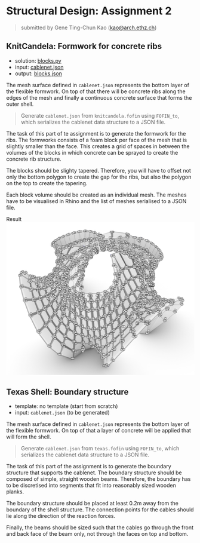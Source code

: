 # Structural Design: Assignment 2

> submitted by Gene Ting-Chun Kao (kao@arch.ethz.ch)

## KnitCandela: Formwork for concrete ribs


* solution: [blocks.py](blocks.py) 
* input: [cablenet.json](cablenet.json)
* output: [blocks.json](blocks.json)

The mesh surface defined in `cablenet.json` represents the bottom layer of the flexible formwork. On top of that there will be concrete ribs along the edges of the mesh and finally a continuous concrete surface that forms the outer shell.

> Generate `cablenet.json` from `knitcandela.fofin` using `FOFIN_to`, which serializes the cablenet data structure to a JSON file.

The task of this part of te assignment is to generate the formwork for the ribs. The formworks consists of a foam block per face of the mesh that is slightly smaller than the face. This creates a grid of spaces in between the volumes of the blocks in which concrete can be sprayed to create the concrete rib structure.

The blocks should be slighty tapered. Therefore, you will have to offset not only the bottom polygon to create the gap for the ribs, but also the polygon on the top to create the tapering.

Each block volume should be created as an individual mesh. The meshes have to be visualised in Rhino and the list of meshes serialised to a JSON file.

Result
![](img/task1.jpg)

## Texas Shell: Boundary structure

* template: no template (start from scratch)
* input: `cablenet.json` (to be generated)

The mesh surface defined in `cablenet.json` represents the bottom layer of the flexible formwork. On top of that a layer of concrete will be applied that will form the shell.

> Generate `cablenet.json` from `texas.fofin` using `FOFIN_to`, which serializes the cablenet data structure to a JSON file.

The task of this part of the assignment is to generate the boundary structure that supports the cablenet. The boundary structure should be composed of simple, straight wooden beams. Therefore, the boundary has to be discretised into segments that fit into reasonably sized wooden planks.

The boundary structure should be placed at least 0.2m away from the boundary of the shell structure. The connection points for the cables should lie along the direction of the reaction forces.

Finally, the beams should be sized such that the cables go through the front and back face of the beam only, not through the faces on top and bottom.
